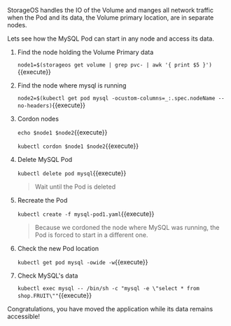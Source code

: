 StorageOS handles the IO of the Volume and manges all network traffic when the
Pod and its data, the Volume primary location, are in separate nodes.

Lets see how the MySQL Pod can start in any node and access its data.

1. Find the node holding the Volume Primary data

    `node1=$(storageos get volume | grep pvc- | awk '{ print $5 }')`{{execute}}

1. Find the node where mysql is running

    `node2=$(kubectl get pod mysql -ocustom-columns=_:.spec.nodeName --no-headers)`{{execute}}

1. Cordon nodes

    `echo $node1 $node2`{{execute}}

    `kubectl cordon $node1 $node2`{{execute}}

1. Delete MySQL Pod

    `kubectl delete pod mysql`{{execute}}

    > Wait until the Pod is deleted

1. Recreate the Pod

    `kubectl create -f mysql-pod1.yaml`{{execute}}

    > Because we cordoned the node where MySQL was running, the Pod is forced
     to start in a different one.

1. Check the new Pod location

    `kubectl get pod mysql -owide -w`{{execute}}

1. Check MySQL's data

    `kubectl exec mysql -- /bin/sh -c "mysql -e \"select * from shop.FRUIT\""`{{execute}}

Congratulations, you have moved the application while its data remains
accessible!
